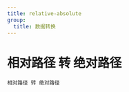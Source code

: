 ```yaml
---
title: relative-absolute
group:
  title: 数据转换
---
```


# 相对路径 转 绝对路径

<code src="./RelativeToAbsolute.tsx">相对路径 转 绝对路径</code>
